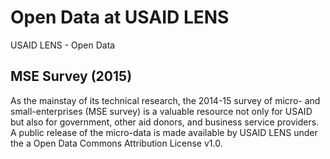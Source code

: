 # Open Data at USAID LENS
USAID LENS - Open Data

## MSE Survey (2015)

As the mainstay of its technical research, the 2014-15 survey of micro- and small-enterprises (MSE survey) is a valuable resource not only for USAID but also for government, other aid donors, and business service providers. A public release of the micro-data is made available by USAID LENS under the a Open Data Commons Attribution License v1.0.
